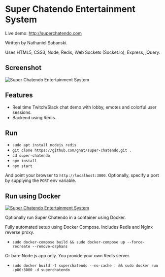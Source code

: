 # Super Chatendo Entertainment System

Live demo: http://superchatendo.com

Written by Nathaniel Sabanski.

Uses HTML5, CSS3, Node, Redis, Web Sockets (Socket.io), Express, jQuery.

## Screenshot

<img src="http://i.imgur.com/vwD7Xxd.png" alt="Super Chatendo Entertainment System" />

## Features

* Real time Twitch/Slack chat demo with lobby, emotes and colorful user sessions.
* Backend using Redis.

## Run

* `sudo apt install nodejs redis`
* `git clone https://github.com/gnat/super-chatendo.git .`
* `cd super-chatendo`
* `npm install`
* `npm start`

And point your browser to `http://localhost:3000`. Optionally, specify a port by supplying the `PORT` env variable.

## Run using Docker

<a href="https://cloud.docker.com/repository/docker/sabanski/super-chatendo" target="_blank"><img src="https://img.shields.io/docker/cloud/build/sabanski/super-chatendo.svg" alt="Super Chatendo Entertainment System" /></a>

Optionally run Super Chatendo in a container using Docker.

Fully automated setup using Docker Compose. Includes Redis and Nginx reverse proxy.

* `sudo docker-compose build && sudo docker-compose up --force-recreate --remove-orphans`

Or bare Node.js app only. You provide your own Redis server.

* `sudo docker build -t superchatendo --no-cache . && sudo docker run -p80:3000 -d superchatendo`
